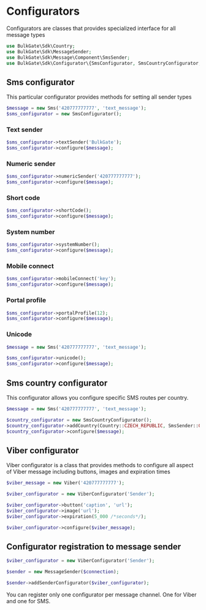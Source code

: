 Configurators
=============

Configurators are classes that provides specialized interface for all message types

```php
use BulkGate\Sdk\Country;
use BulkGate\Sdk\MessageSender;
use BulkGate\Sdk\Message\Component\SmsSender;
use BulkGate\Sdk\Configurator\{SmsConfigurator, SmsCountryConfigurator, ViberConfigurator}
```

## Sms configurator

This particular configurator provides methods for setting all sender types


```php
$message = new Sms('420777777777', 'text_message');
$sms_configurator = new SmsConfigurator();
```

### Text sender
```php
$sms_configurator->textSender('BulkGate');
$sms_configurator->configure($message);
```

### Numeric sender
```php
$sms_configurator->numericSender('420777777777');
$sms_configurator->configure($message);
```

### Short code
```php
$sms_configurator->shortCode();
$sms_configurator->configure($message);
```

### System number
```php
$sms_configurator->systemNumber();
$sms_configurator->configure($message);
```

### Mobile connect
```php
$sms_configurator->mobileConnect('key');
$sms_configurator->configure($message);
```

### Portal profile
```php
$sms_configurator->portalProfile(12);
$sms_configurator->configure($message);
```

### Unicode
```php
$message = new Sms('420777777777', 'text_message');

$sms_configurator->unicode();
$sms_configurator->configure($message);
```

## Sms country configurator
This configurator allows you configure specific SMS routes per country.

```php
$message = new Sms('420777777777', 'text_message');

$country_configurator = new SmsCountryConfigurator();
$country_configurator->addCountry(Country::CZECH_REPUBLIC, SmsSender::GATE2, 'BulkGate');
$country_configurator->configure($message);
```


## Viber configurator

Viber configurator is a class that provides methods to configure all aspect of Viber message including buttons, images and expiration times

```php
$viber_message = new Viber('420777777777');

$viber_configurator = new ViberConfigurator('Sender');

$viber_configurator->button('caption', 'url');
$viber_configurator->image('url');
$viber_configurator->expiration(5_000 /*seconds*/);

$viber_configurator->configure($viber_message);
```

## Configurator registration to message sender

```php
$viber_configurator = new ViberConfigurator('Sender');

$sender = new MessageSender($connection);

$sender->addSenderConfigurator($viber_configurator);
```

You can register only one configurator per message channel. One for Viber and one for SMS.
